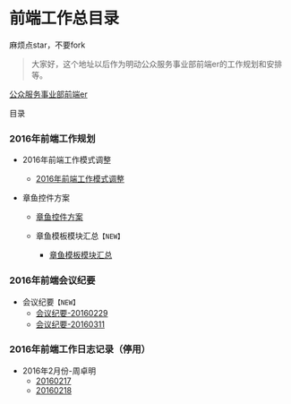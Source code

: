 # 前端工作总目录

麻烦点star，不要fork

> 大家好，这个地址以后作为明动公众服务事业部前端er的工作规划和安排等。

[公众服务事业部前端er](https://github.com/zzm1988/md)

目录

### 2016年前端工作规划

* 2016年前端工作模式调整
    * [ 2016年前端工作模式调整](https://github.com/zzm1988/md/blob/master/workPlans/2016年前端工作模式调整.md)

* 章鱼控件方案
    * [章鱼控件方案](https://github.com/zzm1988/md/blob/master/workPlans/章鱼控件方案.md)

  * 章鱼模板模块汇总`【NEW】`
      * [章鱼模板模块汇总](https://github.com/zzm1988/md/blob/master/zy-templates/01.md)

### 2016年前端会议纪要

  * 会议纪要`【NEW】`
      * [会议纪要-20160229](https://github.com/zzm1988/md/blob/master/femeeting/20160229.md)
      * [会议纪要-20160311](https://github.com/zzm1988/md/blob/master/femeeting/20160311.md)


### 2016年前端工作日志记录（停用）

* 2016年2月份-周卓明
    * [20160217](https://github.com/zzm1988/md/blob/master/logbook/zhouzhm/20160217.md)  
    * [20160218](https://github.com/zzm1988/md/blob/master/logbook/zhouzhm/20160218.md)  
